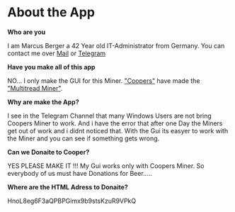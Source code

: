# About the App

**Who are you**

I am Marcus Berger a 42 Year old IT-Administrator from Germany.
You can contact me over [Mail](bmp@gmx.de) or [Telegram](https://t.me/marcusberger)

**Have you make all of this app**

NO...
I only make the GUI for this Miner.
["Coopers"](https://t.me/astarzo) have made the ["Multitread Miner"](https://github.com/kerastinell/HTMLCOIN/releases/tag/v2.0.1.0-mt).

**Why are make the App?**

I see in the Telegram Channel that many Windows Users are not bring Coopers Miner to work. And i have the error that after one Day the Miners get out of work and i didnt noticed that. With the Gui its easyer to work with the Miner and you can see if something gets wrong.

**Can we Donaite to Cooper?**

YES PLEASE MAKE IT !!!
My Gui works only with Coopers Miner. So everybody of us must have Donations for Beer.....

**Where are the HTML Adress to Donaite?**

HnoL8eg6F3aQPBPGimx9b9stsKzuR9VPkQ
